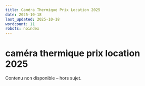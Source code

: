 ```yaml
---
title: Caméra Thermique Prix Location 2025
date: 2025-10-18
last_updated: 2025-10-18
wordcount: 11
robots: noindex
---
```


# caméra thermique prix location 2025

Contenu non disponible – hors sujet.